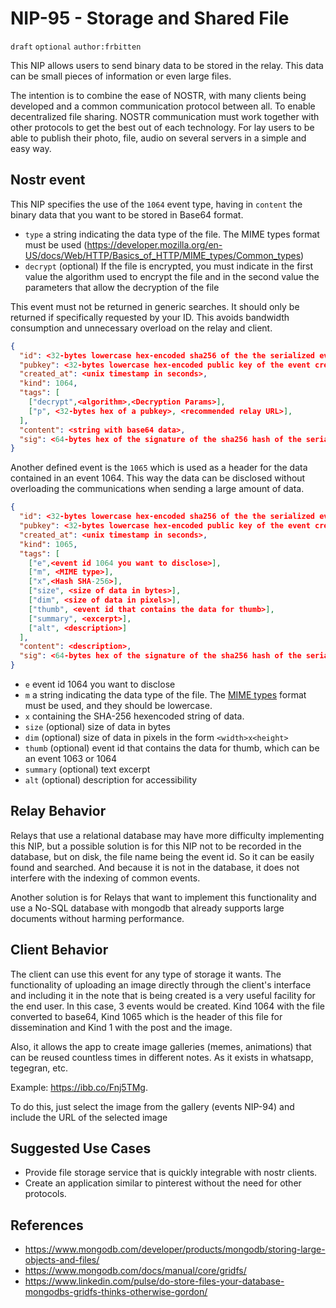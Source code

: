 NIP-95 - Storage and Shared File
======
`draft` `optional` `author:frbitten` 

This NIP allows users to send binary data to be stored in the relay. This data can be small pieces of information or even large files.

The intention is to combine the ease of NOSTR, with many clients being developed and a common communication protocol between all. To enable decentralized file sharing. NOSTR communication must work together with other protocols to get the best out of each technology. For lay users to be able to publish their photo, file, audio on several servers in a simple and easy way.

Nostr event
------------------
This NIP specifies the use of the `1064` event type, having in `content` the binary data that you want to be stored in Base64 format.
* `type` a string indicating the data type of the file. The MIME types format must be used (https://developer.mozilla.org/en-US/docs/Web/HTTP/Basics_of_HTTP/MIME_types/Common_types)
* `decrypt` (optional) If the file is encrypted, you must indicate in the first value the algorithm used to encrypt the file and in the second value the parameters that allow the decryption of the file

This event must not be returned in generic searches. It should only be returned if specifically requested by your ID. This avoids bandwidth consumption and unnecessary overload on the relay and client.

```json
{
  "id": <32-bytes lowercase hex-encoded sha256 of the the serialized event data>,
  "pubkey": <32-bytes lowercase hex-encoded public key of the event creator>,
  "created_at": <unix timestamp in seconds>,
  "kind": 1064,
  "tags": [
    ["decrypt",<algorithm>,<Decryption Params>],
    ["p", <32-bytes hex of a pubkey>, <recommended relay URL>],
  ],
  "content": <string with base64 data>,
  "sig": <64-bytes hex of the signature of the sha256 hash of the serialized event data, which is the same as the "id" field>
}
```

Another defined event is the `1065` which is used as a header for the data contained in an event 1064. This way the data can be disclosed without overloading the communications when sending a large amount of data.

```json
{
  "id": <32-bytes lowercase hex-encoded sha256 of the the serialized event data>,
  "pubkey": <32-bytes lowercase hex-encoded public key of the event creator>,
  "created_at": <unix timestamp in seconds>,
  "kind": 1065,
  "tags": [
    ["e",<event id 1064 you want to disclose>],
    ["m", <MIME type>],
    ["x",<Hash SHA-256>],
    ["size", <size of data in bytes>],
    ["dim", <size of data in pixels>],
    ["thumb", <event id that contains the data for thumb>],
    ["summary", <excerpt>],
    ["alt", <description>]
  ],
  "content": <description>,
  "sig": <64-bytes hex of the signature of the sha256 hash of the serialized event data, which is the same as the "id" field>
}
````
* `e` event id 1064 you want to disclose
* `m` a string indicating the data type of the file. The [MIME types](https://developer.mozilla.org/en-US/docs/Web/HTTP/Basics_of_HTTP/MIME_types/Common_types) format must be used, and they should be lowercase.
* `x` containing the SHA-256 hexencoded string of data.
* `size` (optional) size of data in bytes
* `dim` (optional) size of data in pixels in the form `<width>x<height>`
* `thumb` (optional) event id that contains the data for thumb, which can be an event 1063 or 1064
* `summary` (optional) text excerpt
* `alt` (optional) description for accessibility

Relay Behavior
---------------
Relays that use a relational database may have more difficulty implementing this NIP, but a possible solution is for this NIP not to be recorded in the database, but on disk, the file name being the event id. So it can be easily found and searched. And because it is not in the database, it does not interfere with the indexing of common events.

Another solution is for Relays that want to implement this functionality and use a No-SQL database with mongodb that already supports large documents without harming performance.

Client Behavior
---------------
The client can use this event for any type of storage it wants. The functionality of uploading an image directly through the client's interface and including it in the note that is being created is a very useful facility for the end user. In this case, 3 events would be created. Kind 1064 with the file converted to base64, Kind 1065 which is the header of this file for dissemination and Kind 1 with the post and the image.

Also, it allows the app to create image galleries (memes, animations) that can be reused countless times in different notes. As it exists in whatsapp, tegegran, etc.

Example: <https://ibb.co/Fnj5TMg>. 

To do this, just select the image from the gallery (events NIP-94) and include the URL of the selected image

Suggested Use Cases
-------------------
* Provide file storage service that is quickly integrable with nostr clients.
* Create an application similar to pinterest without the need for other protocols.

References
---------------
* https://www.mongodb.com/developer/products/mongodb/storing-large-objects-and-files/
* https://www.mongodb.com/docs/manual/core/gridfs/
* https://www.linkedin.com/pulse/do-store-files-your-database-mongodbs-gridfs-thinks-otherwise-gordon/
